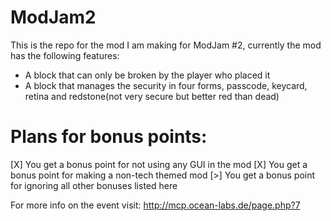 ModJam2
=======

This is the repo for the mod I am making for ModJam #2, currently the mod has the following features:
- A block that can only be broken by the player who placed it
- A block that manages the security in four forms, passcode, keycard, retina and redstone(not very secure but better red than dead)

Plans for bonus points:
=======
[X] You get a bonus point for not using any GUI in the mod
[X] You get a bonus point for making a non-tech themed mod
[>] You get a bonus point for ignoring all other bonuses listed here

For more info on the event visit:
http://mcp.ocean-labs.de/page.php?7
